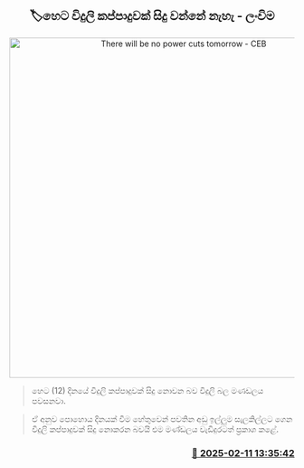 <p align='center'><b><h2 align='center' title='There will be no power cuts tomorrow - CEB'>🏷හෙට විදුලි කප්පාදුවක් සිදු වන්නේ නැහැ - ලංවිම</h2></b></p>
<p align='center'><img src='https://helakuru.sgp1.cdn.digitaloceanspaces.com/esana/images/lib/electricity01.png' width='600' alt='There will be no power cuts tomorrow - CEB'></p>

> හෙට (12) දිනයේ විදුලි කප්පාදුවක් සිදු නොවන බව විදුලි බල මණඩලය පවසනවා.

> ඒ අනුව පොහොය දිනයක් වීම හේතුවෙන් පවතින අඩු ඉල්ලුම සැලකිල්ලට ගෙන විදුලි කප්පාදුවක් සිදු නොකරන බවයි එම මණ්ඩලය වැඩිදුරටත් ප්‍රකාශ කළේ.



<h3 align='right'><a href='https://www.helakuru.lk/esana/p/107380/'>📅 2025-02-11 13:35:42</a></h3>
